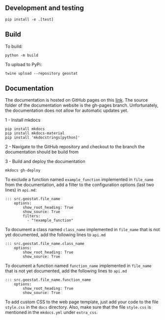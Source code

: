 ## Development and testing

```
pip install -e .[test]
```

## Build

To build:
```
python -m build
```
To upload to PyPi:
```
twine upload --repository geostat
```

## Documentation

The documentation is hosted on GitHub pages on this [link](https://hypergradient.github.io/geostat/).
The source folder of the documentation website is the gh-pages branch. Unfortunately, the documentation does not allow for automatic updates yet.

1 - Install mkdocs
```
pip install mkdocs
pip install mkdocs-material
pip install 'mkdocstrings[python]'
```

2 - Navigate to the GitHub repository and checkout to the branch the documentation should be build from

3 - Build and deploy the documentation
```
mkdocs gh-deploy
```

To exclude a function named `example_function` implemented in `file_name` from the documentation, add a filter to the configuration options (last two lines) in `api.md`:
```
::: src.geostat.file_name
    options:
        show_root_heading: True
        show_source: True
        filters:
          - "!example_function"
```

To document a class named `class_name` implemented in `file_name` that is not yet documented, add the following lines to `api.md`
```
::: src.geostat.file_name.class_name
    options:
        show_root_heading: True
        show_source: True
```

To document a function named `function_name` implemented in `file_name` that is not yet documented, add the following lines to `api.md`
```
::: src.geostat.file_name.function_name
    options:
        show_root_heading: True
        show_source: True
```

To add custom CSS to the web page template, just add your code to the file `style.css` in the `docs` directory. Also, make sure that the file `style.css` is mentioned in the `mkdocs.yml` under `extra_css`.
